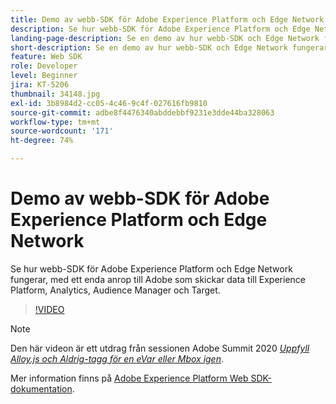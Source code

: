 ```yaml
---
title: Demo av webb-SDK för Adobe Experience Platform och Edge Network
description: Se hur webb-SDK för Adobe Experience Platform och Edge Network fungerar, med ett enda anrop till Adobe som skickar data till Experience Platform, Analytics, Audience Manager och Target.
landing-page-description: Se en demo av hur webb-SDK och Edge Network fungerar, med ett enda anrop till Adobe som skickar data till Experience Platform, Analytics, Audience Manager och Target.
short-description: Se en demo av hur webb-SDK och Edge Network fungerar, med ett enda anrop till Adobe som skickar data till Experience Platform, Analytics, Audience Manager och Target.
feature: Web SDK
role: Developer
level: Beginner
jira: KT-5206
thumbnail: 34148.jpg
exl-id: 3b8984d2-cc05-4c46-9c4f-027616fb9810
source-git-commit: adbe8f4476340abddebbf9231e3dde44ba328063
workflow-type: tm+mt
source-wordcount: '171'
ht-degree: 74%

---
```


# Demo av webb-SDK för Adobe Experience Platform och Edge Network

Se hur webb-SDK för Adobe Experience Platform och Edge Network fungerar, med ett enda anrop till Adobe som skickar data till Experience Platform, Analytics, Audience Manager och Target.

>[!VIDEO](https://video.tv.adobe.com/v/34148?quality=12&learn=on)

>[!NOTE]
>
>Den här videon är ett utdrag från sessionen Adobe Summit 2020 *[Uppfyll Alloy.js och Aldrig-tagg för en eVar eller Mbox igen](https://business.adobe.com/summit/2020/with-alloy-js-never-tag-for-an-evar-or-mbox-again.html)*.

Mer information finns på [Adobe Experience Platform Web SDK-dokumentation](https://experienceleague.adobe.com/docs/experience-platform/edge/home.html).